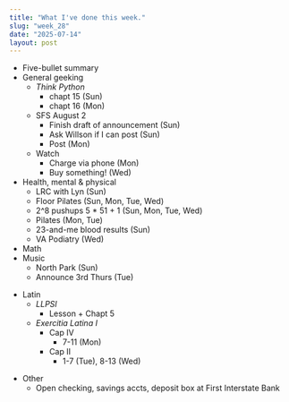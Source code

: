 ```yaml
---
title: "What I've done this week."
slug: "week_28"
date: "2025-07-14"
layout: post
---
```


* Five-bullet summary
* General geeking
    - *Think Python*
        - chapt 15 (Sun)
        - chapt 16 (Mon)
    - SFS August 2
        - Finish draft of announcement (Sun)
        - Ask Willson if I can post (Sun)
        - Post (Mon)
    - Watch
        - Charge via phone (Mon)
        - Buy something! (Wed)
* Health, mental & physical
    - LRC with Lyn (Sun)
    - Floor Pilates (Sun, Mon, Tue, Wed)
    - 2^8 pushups 5 * 51 + 1 (Sun, Mon, Tue, Wed)
    - Pilates (Mon, Tue)
    - 23-and-me blood results (Sun)
    - VA Podiatry (Wed)
* Math
* Music
    - North Park (Sun)
    - Announce 3rd Thurs (Tue)
- Latin
    - *LLPSI*
        - Lesson + Chapt 5 
    - *Exercitia Latina I*
        - Cap IV
            - 7-11 (Mon)
        - Cap II
            - 1-7 (Tue), 8-13 (Wed)
* Other
    - Open checking, savings accts, deposit box at First Interstate Bank
